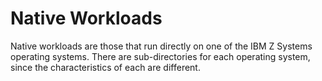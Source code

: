 # Native Workloads
Native workloads are those that run directly on one of the IBM Z Systems operating
systems.  There are sub-directories for each operating system, since the
characteristics of each are different.
